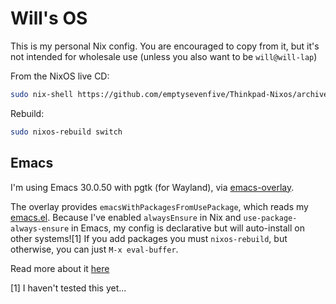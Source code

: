 # Will's OS

This is my personal Nix config. You are encouraged to copy from it, but it's not intended for wholesale use (unless you also want to be `will@will-lap`)

From the NixOS live CD:

```sh
sudo nix-shell https://github.com/emptysevenfive/Thinkpad-Nixos/archive/main.tar.gz
```

Rebuild:

```sh
sudo nixos-rebuild switch
```

## Emacs

I'm using Emacs 30.0.50 with pgtk (for Wayland), via [emacs-overlay](https://github.com/nix-community/emacs-overlay).

The overlay provides `emacsWithPackagesFromUsePackage`, which reads my [emacs.el](dot/emacs.el). Because I've enabled `alwaysEnsure` in Nix and `use-package-always-ensure` in Emacs, my config is declarative but will auto-install on other systems![1] If you add packages you must `nixos-rebuild`, but otherwise, you can just `M-x eval-buffer`.

Read more about it [here](https://github.com/nix-community/emacs-overlay#extra-library-functionality)

[1] I haven't tested this yet...
